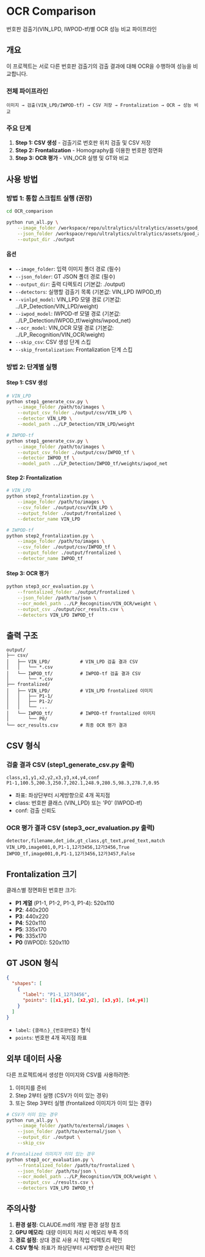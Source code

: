 # OCR Comparison

번호판 검출기(VIN_LPD, IWPOD-tf)별 OCR 성능 비교 파이프라인

## 개요

이 프로젝트는 서로 다른 번호판 검출기의 검출 결과에 대해 OCR을 수행하여 성능을 비교합니다.

### 전체 파이프라인

```
이미지 → 검출(VIN_LPD/IWPOD-tf) → CSV 저장 → Frontalization → OCR → 성능 비교
```

### 주요 단계

1. **Step 1: CSV 생성** - 검출기로 번호판 위치 검출 및 CSV 저장
2. **Step 2: Frontalization** - Homography를 이용한 번호판 정면화
3. **Step 3: OCR 평가** - VIN_OCR 실행 및 GT와 비교

## 사용 방법

### 방법 1: 통합 스크립트 실행 (권장)

```bash
cd OCR_comparison

python run_all.py \
    --image_folder /workspace/repo/ultralytics/ultralytics/assets/good_all_obb1944/images/test \
    --json_folder /workspace/repo/ultralytics/ultralytics/assets/good_all_obb1944/labels/test_original \
    --output_dir ./output
```

#### 옵션

- `--image_folder`: 입력 이미지 폴더 경로 (필수)
- `--json_folder`: GT JSON 폴더 경로 (필수)
- `--output_dir`: 출력 디렉토리 (기본값: ./output)
- `--detectors`: 실행할 검출기 목록 (기본값: VIN_LPD IWPOD_tf)
- `--vinlpd_model`: VIN_LPD 모델 경로 (기본값: ../LP_Detection/VIN_LPD/weight)
- `--iwpod_model`: IWPOD-tf 모델 경로 (기본값: ../LP_Detection/IWPOD_tf/weights/iwpod_net)
- `--ocr_model`: VIN_OCR 모델 경로 (기본값: ../LP_Recognition/VIN_OCR/weight)
- `--skip_csv`: CSV 생성 단계 스킵
- `--skip_frontalization`: Frontalization 단계 스킵

### 방법 2: 단계별 실행

#### Step 1: CSV 생성

```bash
# VIN_LPD
python step1_generate_csv.py \
    --image_folder /path/to/images \
    --output_csv_folder ./output/csv/VIN_LPD \
    --detector VIN_LPD \
    --model_path ../LP_Detection/VIN_LPD/weight

# IWPOD-tf
python step1_generate_csv.py \
    --image_folder /path/to/images \
    --output_csv_folder ./output/csv/IWPOD_tf \
    --detector IWPOD_tf \
    --model_path ../LP_Detection/IWPOD_tf/weights/iwpod_net
```

#### Step 2: Frontalization

```bash
# VIN_LPD
python step2_frontalization.py \
    --image_folder /path/to/images \
    --csv_folder ./output/csv/VIN_LPD \
    --output_folder ./output/frontalized \
    --detector_name VIN_LPD

# IWPOD-tf
python step2_frontalization.py \
    --image_folder /path/to/images \
    --csv_folder ./output/csv/IWPOD_tf \
    --output_folder ./output/frontalized \
    --detector_name IWPOD_tf
```

#### Step 3: OCR 평가

```bash
python step3_ocr_evaluation.py \
    --frontalized_folder ./output/frontalized \
    --json_folder /path/to/json \
    --ocr_model_path ../LP_Recognition/VIN_OCR/weight \
    --output_csv ./output/ocr_results.csv \
    --detectors VIN_LPD IWPOD_tf
```

## 출력 구조

```
output/
├── csv/
│   ├── VIN_LPD/           # VIN_LPD 검출 결과 CSV
│   │   └── *.csv
│   └── IWPOD_tf/          # IWPOD-tf 검출 결과 CSV
│       └── *.csv
├── frontalized/
│   ├── VIN_LPD/           # VIN_LPD frontalized 이미지
│   │   ├── P1-1/
│   │   ├── P1-2/
│   │   └── ...
│   └── IWPOD_tf/          # IWPOD-tf frontalized 이미지
│       └── P0/
└── ocr_results.csv        # 최종 OCR 평가 결과
```

## CSV 형식

### 검출 결과 CSV (step1_generate_csv.py 출력)

```csv
class,x1,y1,x2,y2,x3,y3,x4,y4,conf
P1-1,100.5,200.3,250.7,202.1,248.9,280.5,98.3,278.7,0.95
```

- 좌표: 좌상단부터 시계방향으로 4개 꼭지점
- class: 번호판 클래스 (VIN_LPD) 또는 'P0' (IWPOD-tf)
- conf: 검출 신뢰도

### OCR 평가 결과 CSV (step3_ocr_evaluation.py 출력)

```csv
detector,filename,det_idx,gt_class,gt_text,pred_text,match
VIN_LPD,image001,0,P1-1,12가3456,12가3456,True
IWPOD_tf,image001,0,P1-1,12가3456,12가3457,False
```

## Frontalization 크기

클래스별 정면화된 번호판 크기:

- **P1 계열** (P1-1, P1-2, P1-3, P1-4): 520x110
- **P2**: 440x200
- **P3**: 440x220
- **P4**: 520x110
- **P5**: 335x170
- **P6**: 335x170
- **P0** (IWPOD): 520x110

## GT JSON 형식

```json
{
  "shapes": [
    {
      "label": "P1-1_12가3456",
      "points": [[x1,y1], [x2,y2], [x3,y3], [x4,y4]]
    }
  ]
}
```

- `label`: `{클래스}_{번호판번호}` 형식
- `points`: 번호판 4개 꼭지점 좌표

## 외부 데이터 사용

다른 프로젝트에서 생성한 이미지와 CSV를 사용하려면:

1. 이미지를 준비
2. Step 2부터 실행 (CSV가 이미 있는 경우)
3. 또는 Step 3부터 실행 (frontalized 이미지가 이미 있는 경우)

```bash
# CSV가 이미 있는 경우
python run_all.py \
    --image_folder /path/to/external/images \
    --json_folder /path/to/external/json \
    --output_dir ./output \
    --skip_csv

# Frontalized 이미지가 이미 있는 경우
python step3_ocr_evaluation.py \
    --frontalized_folder /path/to/frontalized \
    --json_folder /path/to/json \
    --ocr_model_path ../LP_Recognition/VIN_OCR/weight \
    --output_csv ./results.csv \
    --detectors VIN_LPD IWPOD_tf
```

## 주의사항

1. **환경 설정**: CLAUDE.md의 개발 환경 설정 참조
2. **GPU 메모리**: 대량 이미지 처리 시 메모리 부족 주의
3. **경로 설정**: 상대 경로 사용 시 작업 디렉토리 확인
4. **CSV 형식**: 좌표가 좌상단부터 시계방향 순서인지 확인
